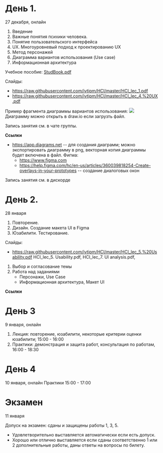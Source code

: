 # День 1.
27 декабря, онлайн

1. Введение
1. Важные понятия психики человека.
2. Понятие пользовательского интерфейса
3. UX. Многоуровневый подход к проектированию UX
  1. Метод персонажей
  1. Диаграмма вариантов использования (Use case)
  1. Информационная архитектура 

Учебное пособие: [StudBook.pdf](https://raw.githubusercontent.com/ivtipm/HCI/master/StudBook.pdf)

Слайды:
- https://raw.githubusercontent.com/ivtipm/HCI/master/HCI_lec_1.pdf
- https://raw.githubusercontent.com/ivtipm/HCI/master/HCI_lec_4.%20UX.pdf

Пример фрагмента диаграммы вариантов использования: ![](UseCase_Example.drawio.png )
Диаграмму можно открыть в draw.io если загрузть файл.

Запись занятия см. в чате группы.

**Ссылки**
- https://app.diagrams.net -- для создания диаграмм; можно экспортировать диаграмму в png, векторная копия диаграммы будет включена в файл.
Фигма:
  - https://www.figma.com
  - https://help.figma.com/hc/en-us/articles/360039818254-Create-overlays-in-your-prototypes -- создание диалоговых окон


Запись занятия см. в дискорде

# День 2.
28 января

1. Повторение.
2. Дизайн. Создание макета UI в Figma
3. Юзабилити. Тестирование.

Слайды:
- https://raw.githubusercontent.com/ivtipm/HCI/master/HCI_lec_5.%20Usability.pdf
HCI_lec_5. Usability.pdf, HCI_lec_7. UI analysis.pdf,




1. Выбор и согласование темы
1. Работа над заданиями
    - Персонажи, Use Case
    - Информационная архитектура, Макет UI

**Ссылки**


# День 3
9 января, онлайн
1. Лекция: повторение, юзабилити, некоторые критерии оценки юзабилити; 15:00 - 16:00
2. Практики: демонстрация и защита работ, консультация по работам, 16:00 - 18:30

# День 4
10 января, онлайн
Практики 15:00 - 17:00


# Экзамен
11 января

Допуск на экзамен: сданы и защищены работы 1, 3, 5.

- Удовлетворительно выставляется автоматически если есть допуск.
- Хорошо или отлично выставляется если сданы соответственно 1 или 2 дополнительные работы, даны ответы на вопросы по билету.
